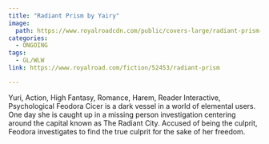 ```yaml
---
title: "Radiant Prism by Yairy"
image:
  path: https://www.royalroadcdn.com/public/covers-large/radiant-prism-57256.jpg
categories:
  - ONGOING
tags:
  - GL/WLW
link: https://www.royalroad.com/fiction/52453/radiant-prism

---
```

Yuri, Action, High Fantasy, Romance, Harem, Reader Interactive, Psychological
Feodora Cicer is a dark vessel in a world of elemental users. One day she is caught up in a missing person investigation centering around the capital known as The Radiant City. Accused of being the culprit, Feodora investigates to find the true culprit for the sake of her freedom.


